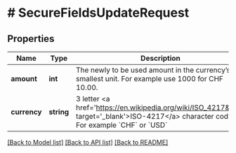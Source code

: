 # # SecureFieldsUpdateRequest

## Properties

Name | Type | Description | Notes
------------ | ------------- | ------------- | -------------
**amount** | **int** | The newly to be used amount in the currency’s smallest unit. For example use 1000 for CHF 10.00. | [optional]
**currency** | **string** | 3 letter &lt;a href&#x3D;&#39;https://en.wikipedia.org/wiki/ISO_4217&#39; target&#x3D;&#39;_blank&#39;&gt;ISO-4217&lt;/a&gt; character code. For example &#x60;CHF&#x60; or &#x60;USD&#x60; |

[[Back to Model list]](../../README.md#models) [[Back to API list]](../../README.md#endpoints) [[Back to README]](../../README.md)
